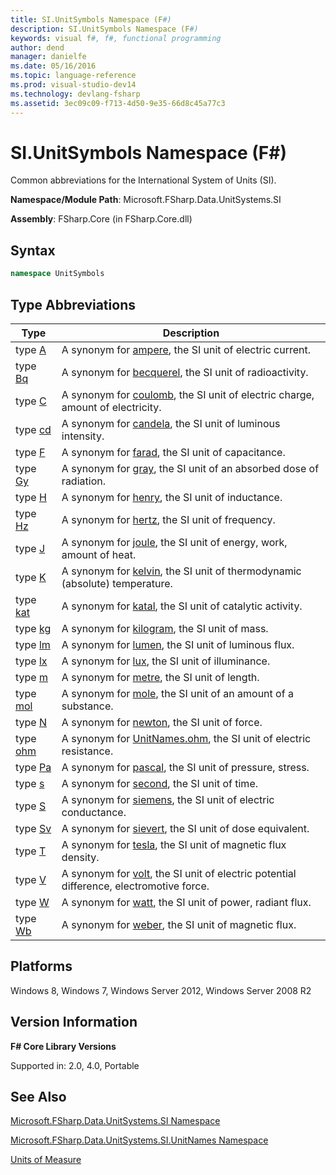 ```yaml
---
title: SI.UnitSymbols Namespace (F#)
description: SI.UnitSymbols Namespace (F#)
keywords: visual f#, f#, functional programming
author: dend
manager: danielfe
ms.date: 05/16/2016
ms.topic: language-reference
ms.prod: visual-studio-dev14
ms.technology: devlang-fsharp
ms.assetid: 3ec09c09-f713-4d50-9e35-66d8c45a77c3 
---
```


# SI.UnitSymbols Namespace (F#)

Common abbreviations for the International System of Units (SI).

**Namespace/Module Path**: Microsoft.FSharp.Data.UnitSystems.SI

**Assembly**: FSharp.Core (in FSharp.Core.dll)


## Syntax

```fsharp
namespace UnitSymbols
```

## Type Abbreviations


|Type|Description|
|----|-----------|
|type [A](https://msdn.microsoft.com/library/b8f15f37-9761-4e54-ac02-b31c0794d44a)|A synonym for [ampere](https://msdn.microsoft.com/library/831db12b-b3a0-4faa-8378-458e685c5b5c), the SI unit of electric current.|
|type [Bq](https://msdn.microsoft.com/library/a7d1777d-966d-46b2-9ad6-6099e907b246)|A synonym for [becquerel](https://msdn.microsoft.com/library/f6e0b4d8-f28a-46df-a772-93ed0a6ac888), the SI unit of radioactivity.|
|type [C](https://msdn.microsoft.com/library/2416ceb4-d6fd-4fec-9c05-dca1d46243fd)|A synonym for [coulomb](https://msdn.microsoft.com/library/2460fe78-24c9-4054-ae76-b96b04e33ba2), the SI unit of electric charge, amount of electricity.|
|type [cd](https://msdn.microsoft.com/library/d6221ddd-1ae9-47d4-8277-ecfe6490c7d7)|A synonym for [candela](https://msdn.microsoft.com/library/2202fa6a-766f-4942-9036-74e3026938d6), the SI unit of luminous intensity.|
|type [F](https://msdn.microsoft.com/library/77d03b27-b7f2-449b-aa01-4e4b9cb71ed1)|A synonym for [farad](https://msdn.microsoft.com/library/9e7869d7-7669-4ed1-999d-c1b58695c5dd), the SI unit of capacitance.|
|type [Gy](https://msdn.microsoft.com/library/27f8e43e-6023-4d15-93b9-4bdadfd8529b)|A synonym for [gray](https://msdn.microsoft.com/library/f25d1878-3275-4ab6-8ac8-f65bf36c7975), the SI unit of an absorbed dose of radiation.|
|type [H](https://msdn.microsoft.com/library/ff9f5a0e-04f2-4a97-ab15-ac614ae8ae5f)|A synonym for [henry](https://msdn.microsoft.com/library/f3a65b1a-6949-4ae7-bdf5-fded7558dcf6), the SI unit of inductance.|
|type [Hz](https://msdn.microsoft.com/library/9242c283-90da-4797-888d-5e10b045a8c9)|A synonym for [hertz](https://msdn.microsoft.com/library/59fa8c8e-1800-4663-9d17-34eb2af7311b), the SI unit of frequency.|
|type [J](https://msdn.microsoft.com/library/2a7fff8b-6d2a-48f1-95ab-376f08718bb9)|A synonym for [joule](https://msdn.microsoft.com/library/1a12eb97-2c0d-490d-a8f7-f2e19bbf2e3c), the SI unit of energy, work, amount of heat.|
|type [K](https://msdn.microsoft.com/library/86069195-87c9-4250-9064-e1d5f62fe8f9)|A synonym for [kelvin](https://msdn.microsoft.com/library/3817bf1a-b7a2-4006-bc0c-025d678e6b2c), the SI unit of thermodynamic (absolute) temperature.|
|type [kat](https://msdn.microsoft.com/library/0830faa4-eed9-4070-b90a-b7be30d5ec2e)|A synonym for [katal](https://msdn.microsoft.com/library/aa461c01-c642-4143-82df-e21fcd7305ab), the SI unit of catalytic activity.|
|type [kg](https://msdn.microsoft.com/library/954c017d-f4c6-4bb2-997d-0ef1d6c8405d)|A synonym for [kilogram](https://msdn.microsoft.com/library/cedabb88-38e8-483a-8322-98f035d282a5), the SI unit of mass.|
|type [lm](https://msdn.microsoft.com/library/d8eecfde-48c2-40a2-9c40-649d9a4ab3eb)|A synonym for [lumen](https://msdn.microsoft.com/library/0a63fc1b-d3f1-4edf-95fb-9ddbd63f0fa0), the SI unit of luminous flux.|
|type [lx](https://msdn.microsoft.com/library/d4bca8b6-63d5-46ba-9176-ee7739c2234a)|A synonym for [lux](https://msdn.microsoft.com/library/74224def-1eea-4f1f-8f8b-6a1d5aa45035), the SI unit of illuminance.|
|type [m](https://msdn.microsoft.com/library/964afe1f-446b-4bfb-b70e-df4be49b89cd)|A synonym for [metre](https://msdn.microsoft.com/library/1d6c9197-2bda-49fb-b3c2-2f27af3ef010), the SI unit of length.|
|type [mol](https://msdn.microsoft.com/library/b31a4481-a082-42ac-99b1-350bd18ae753)|A synonym for [mole](https://msdn.microsoft.com/library/e00829bd-cdda-4f54-9c8a-18cb067ba9dd), the SI unit of an amount of a substance.|
|type [N](https://msdn.microsoft.com/library/5e432a9b-b845-415e-914d-91ec2f1d4e81)|A synonym for [newton](https://msdn.microsoft.com/library/f8c0f1b5-58b3-4c7c-904e-26862dc1292f), the SI unit of force.|
|type [ohm](https://msdn.microsoft.com/library/f890a349-6784-43a6-b05f-3c3b767359dd)|A synonym for [UnitNames.ohm](https://msdn.microsoft.com/library/d24ad21f-5ad3-4f80-9392-a6b48548561d), the SI unit of electric resistance.|
|type [Pa](https://msdn.microsoft.com/library/cbf94781-24e1-4fd9-8f00-2393bf9953bf)|A synonym for [pascal](https://msdn.microsoft.com/library/3ebe2f0c-cba3-4d61-ae7e-c2c3063fc9b2), the SI unit of pressure, stress.|
|type [s](https://msdn.microsoft.com/library/e7c9be62-62ac-43f8-8310-01004c127c23)|A synonym for [second](https://msdn.microsoft.com/library/b6ceda81-7b8f-4842-bef0-a4269b44c536), the SI unit of time.|
|type [S](https://msdn.microsoft.com/library/e45bab1d-ce8f-4cfc-94e7-e842a4b4b445)|A synonym for [siemens](https://msdn.microsoft.com/library/a0ec9042-2dee-4de3-b83c-bf14e69648b1), the SI unit of electric conductance.|
|type [Sv](https://msdn.microsoft.com/library/5ef2c2d9-9259-4670-9aae-5b52f5b02a9b)|A synonym for [sievert](https://msdn.microsoft.com/library/4a8ae081-c0b9-4d43-a4bf-f68141a427e7), the SI unit of dose equivalent.|
|type [T](https://msdn.microsoft.com/library/aca00093-4f36-4f0d-bb9c-8f5b37a10e6e)|A synonym for [tesla](https://msdn.microsoft.com/library/f8feb14a-b488-439c-b565-7f2e46e645df), the SI unit of magnetic flux density.|
|type [V](https://msdn.microsoft.com/library/3b0b4d68-bb24-4300-a1b0-7559668b8daa)|A synonym for [volt](https://msdn.microsoft.com/library/8bd87a74-e517-43c6-814c-cc4c65c46db0), the SI unit of electric potential difference, electromotive force.|
|type [W](https://msdn.microsoft.com/library/d722595b-8745-4904-a921-6db543f30ef2)|A synonym for [watt](https://msdn.microsoft.com/library/d94da070-cea6-445c-9e24-77a41f367946), the SI unit of power, radiant flux.|
|type [Wb](https://msdn.microsoft.com/library/88f9b9c5-35b8-4b8b-bed9-6ae5582771ab)|A synonym for [weber](https://msdn.microsoft.com/library/cb830369-f0d0-459b-8a7c-297151bdba96), the SI unit of magnetic flux.|

## Platforms
Windows 8, Windows 7, Windows Server 2012, Windows Server 2008 R2

## Version Information
**F# Core Library Versions**

Supported in: 2.0, 4.0, Portable

## See Also
[Microsoft.FSharp.Data.UnitSystems.SI Namespace](Microsoft.FSharp.Data.UnitSystems.SI-Namespace-%5BFSharp%5D.md)

[Microsoft.FSharp.Data.UnitSystems.SI.UnitNames Namespace](https://msdn.microsoft.com/library/3cb43485-11f5-4aa7-a779-558f19d4013b)

[Units of Measure](../../language-reference/units-of-measure.md)